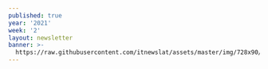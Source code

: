 ```yaml
---
published: true
year: '2021'
week: '2'
layout: newsletter
banner: >-
  https://raw.githubusercontent.com/itnewslat/assets/master/img/728x90/Banner-Resumen.jpg
---
```


